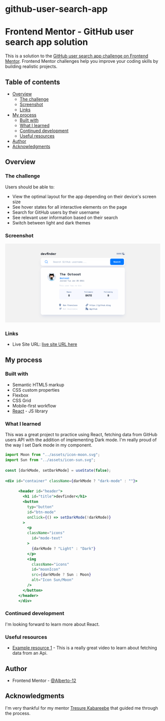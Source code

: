# github-user-search-app
# Frontend Mentor - GitHub user search app solution

This is a solution to the [GitHub user search app challenge on Frontend Mentor](https://www.frontendmentor.io/challenges/github-user-search-app-Q09YOgaH6). Frontend Mentor challenges help you improve your coding skills by building realistic projects. 

## Table of contents

- [Overview](#overview)
  - [The challenge](#the-challenge)
  - [Screenshot](#screenshot)
  - [Links](#links)
- [My process](#my-process)
  - [Built with](#built-with)
  - [What I learned](#what-i-learned)
  - [Continued development](#continued-development)
  - [Useful resources](#useful-resources)
- [Author](#author)
- [Acknowledgments](#acknowledgments)

## Overview

### The challenge

Users should be able to:

- View the optimal layout for the app depending on their device's screen size
- See hover states for all interactive elements on the page
- Search for GitHub users by their username
- See relevant user information based on their search
- Switch between light and dark themes

### Screenshot

![](src/assets/Screenshot%202023-02-27%20at%2012-24-05%20GITHUB%20user%20search%20app.png)

### Links

- Live Site URL: [live site URL here](https://git-hub-user-searcher.netlify.app/)

## My process

### Built with

- Semantic HTML5 markup
- CSS custom properties
- Flexbox
- CSS Grid
- Mobile-first workflow
- [React](https://reactjs.org/) - JS library

### What I learned

This was a great project to practice using React, fetching data from GitHub users API with the addition of implementing Dark mode. I'm really proud of the way I set Dark mode in my component.

```jsx
import Moon from "../assets/icon-moon.svg";
import Sun from "../assets/icon-sun.svg";

const [darkMode, setDarkMode] = useState(false);

<div id="container" className={darkMode ? "dark-mode" : ""}>
      
      <header id="header">
        <h1 id="title">devfinder</h1>
        <button
          typ="button"
          id="btn-mode"
          onClick={() => setDarkMode(!darkMode)}
        >
          <p
          className="icons"
            id="mode-text"
          >
            {darkMode ? "Light" : "Dark"}
          </p>
          <img
            className="icons"
            id="moonIcon"
            src={darkMode ? Sun : Moon}
            alt="Icon Sun/Moon"
          />
        </button>
      </header>
      </div>

```

### Continued development

I'm looking forward to learn more about React.

### Useful resources

- [Example resource 1](https://www.youtube.com/watch?v=Oive66jrwBs) - This is a really great video to learn about fetching data from an Api.

## Author

- Frontend Mentor - [@Alberto-12](https://www.frontendmentor.io/profile/Alberto-12)

## Acknowledgments

I'm very thankful for my mentor [Tresure Kabareebe](https://github.com/trekab) that guided me through the process.

